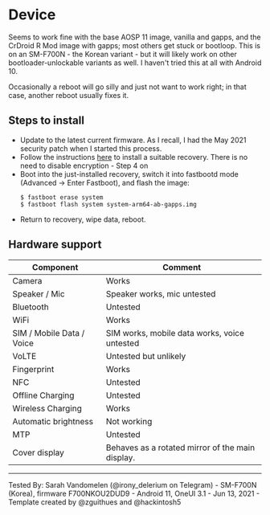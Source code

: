 # Device

Seems to work fine with the base AOSP 11 image, vanilla and gapps, and the CrDroid R Mod image with gapps; most others get stuck or bootloop. This is on an SM-F700N - the Korean variant - but it will likely work on other bootloader-unlockable variants as well. I haven't tried this at all with Android 10.

Occasionally a reboot will go silly and just not want to work right; in that case, another reboot usually fixes it.

## Steps to install

* Update to the latest current firmware. As I recall, I had the May 2021 security patch when I started this process.
* Follow the instructions [here](https://forum.xda-developers.com/t/recovery-lineageos-recovery-for-f700f.4192011/) to install a suitable recovery. There is no need to disable encryption - Step 4 on 
* Boot into the just-installed recovery, switch it into fastbootd mode (Advanced -> Enter Fastboot), and flash the image:
    ```
    $ fastboot erase system
    $ fastboot flash system system-arm64-ab-gapps.img
    ```
* Return to recovery, wipe data, reboot.

## Hardware support

| Component                 |      Comment                                              |
|---------------------------|-----------------------------------------------------------|
| Camera                    | Works                                                     |
| Speaker / Mic             | Speaker works, mic untested                               |
| Bluetooth                 | Untested                                                  |
| WiFi                      | Works                                                     |
| SIM / Mobile Data / Voice | SIM works, mobile data works, voice untested              |
| VoLTE                     | Untested but unlikely                                     |
| Fingerprint               | Works                                                     |
| NFC                       | Untested                                                  |
| Offline Charging          | Untested                                                  |
| Wireless Charging         | Works                                                     |
| Automatic brightness      | Not working                                               |
| MTP                       | Untested                                                  |
| Cover display             | Behaves as a rotated mirror of the main display.          |
---

Tested By: Sarah Vandomelen (@irony_delerium on Telegram) - SM-F700N (Korea), firmware F700NKOU2DUD9 - Android 11, OneUI 3.1 - Jun 13, 2021 - Template created by @zguithues and @hackintosh5

